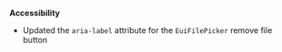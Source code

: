 **Accessibility**

- Updated the `aria-label` attribute for the `EuiFilePicker` remove file button 
